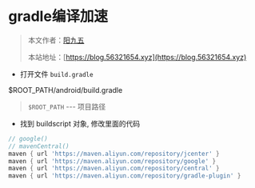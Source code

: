 # gradle编译加速

> 本文作者：[阳九五](https://github.com/CN-YoungYang)
>
> 本站地址：[https://blog.56321654.xyz](https://blog.56321654.xyz)


- 打开文件 `build.gradle`

$ROOT_PATH/android/build.gradle

> `$ROOT_PATH` --- 项目路径

- 找到 buildscript 对象, 修改里面的代码


```groovy
// google()
// mavenCentral()
maven { url 'https://maven.aliyun.com/repository/jcenter' }
maven { url 'https://maven.aliyun.com/repository/google' }
maven { url 'https://maven.aliyun.com/repository/central' }
maven { url 'https://maven.aliyun.com/repository/gradle-plugin' }
```